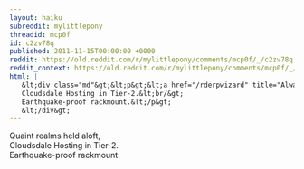 ```yaml
---
layout: haiku
subreddit: mylittlepony
threadid: mcp0f
id: c2zv78q
published: 2011-11-15T00:00:00 +0000
reddit: https://old.reddit.com/r/mylittlepony/comments/mcp0f/_/c2zv78q
reddit_context: https://old.reddit.com/r/mylittlepony/comments/mcp0f/_/c2zv78q?context=3
html: |
   &lt;div class="md"&gt;&lt;p&gt;&lt;a href="/rderpwizard" title="Always Relevant / WAT IS THIS I DON&amp;#39;T EVEN / Paper Bag Princess"&gt;&lt;/a&gt; Quaint realms held aloft,&lt;br/&gt;
   Cloudsdale Hosting in Tier-2.&lt;br/&gt;
   Earthquake-proof rackmount.&lt;/p&gt;
   &lt;/div&gt;
---
```


[](/rderpwizard "Always Relevant / WAT IS THIS I DON'T EVEN / Paper Bag Princess") Quaint realms held aloft,  
Cloudsdale Hosting in Tier-2.  
Earthquake-proof rackmount.